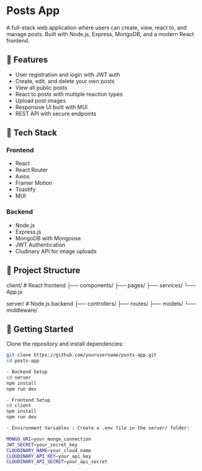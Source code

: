 # Posts App

A full-stack web application where users can create, view, react to, and manage posts. Built with Node.js, Express, MongoDB, and a modern React frontend.

## 🔧 Features

- User registration and login with JWT auth
- Create, edit, and delete your own posts
- View all public posts
- React to posts with multiple reaction types
- Upload post images
- Responsive UI built with MUI
- REST API with secure endpoints

## 🚀 Tech Stack

### Frontend
- React
- React Router
- Axios
- Framer Motion
- Toastify
- MUI

### Backend
- Node.js
- Express.js
- MongoDB with Mongoose
- JWT Authentication
- Cludinary API for image uploads

## 📂 Project Structure
client/          # React frontend
├── components/
├── pages/
├── services/
└── App.js

server/          # Node.js backend
├── controllers/
├── routes/
├── models/
└── middleware/

## 🏁 Getting Started

Clone the repository and install dependencies:

```bash
git clone https://github.com/yourusername/posts-app.git
cd posts-app

- Backend Setup
cd server
npm install
npm run dev

- Frontend Setup
cd client
npm install
npm run dev

- Environment Variables : Create a .env file in the server/ folder:

MONGO_URI=your_mongo_connection
JWT_SECRET=your_secret_key
CLOUDINARY_NAME=your_cloud_name
CLOUDINARY_API_KEY=your_api_key
CLOUDINARY_API_SECRET=your_api_secret

